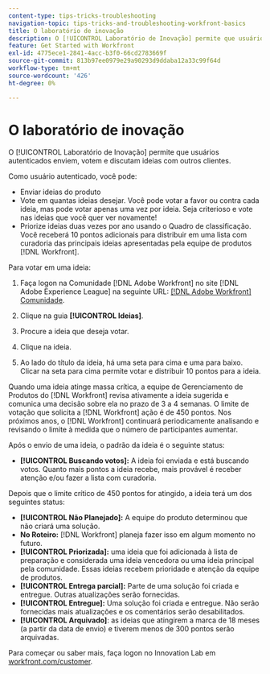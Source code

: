 ```yaml
---
content-type: tips-tricks-troubleshooting
navigation-topic: tips-tricks-and-troubleshooting-workfront-basics
title: O laboratório de inovação
description: O [!UICONTROL Laboratório de Inovação] permite que usuários autenticados enviem, votem e discutam ideias com outros clientes.
feature: Get Started with Workfront
exl-id: 4775ece1-2841-4acc-b3f0-66cd2783669f
source-git-commit: 813b97ee0979e29a90293d9ddaba12a33c99f64d
workflow-type: tm+mt
source-wordcount: '426'
ht-degree: 0%

---
```


# O laboratório de inovação

O [!UICONTROL Laboratório de Inovação] permite que usuários autenticados enviem, votem e discutam ideias com outros clientes.

Como usuário autenticado, você pode:

* Enviar ideias do produto
* Vote em quantas ideias desejar. Você pode votar a favor ou contra cada ideia, mas pode votar apenas uma vez por ideia. Seja criterioso e vote nas ideias que você quer ver novamente!
* Priorize ideias duas vezes por ano usando o Quadro de classificação. Você receberá 10 pontos adicionais para distribuir em uma lista com curadoria das principais ideias apresentadas pela equipe de produtos [!DNL Workfront].

Para votar em uma ideia:

1. Faça logon na Comunidade [!DNL Adobe Workfront] no site [!DNL Adobe Experience League] na seguinte URL: [[!DNL Adobe Workfront] Comunidade](https://experienceleaguecommunities.adobe.com/t5/workfront/ct-p/workfront).

1. Clique na guia **[!UICONTROL Ideias]**.

1. Procure a ideia que deseja votar.
1. Clique na ideia.
1. Ao lado do título da ideia, há uma seta para cima e uma para baixo. Clicar na seta para cima permite votar e distribuir 10 pontos para a ideia.

Quando uma ideia atinge massa crítica, a equipe de Gerenciamento de Produtos do [!DNL Workfront] revisa ativamente a ideia sugerida e comunica uma decisão sobre ela no prazo de 3 a 4 semanas. O limite de votação que solicita a [!DNL Workfront] ação é de 450 pontos. Nos próximos anos, o [!DNL Workfront] continuará periodicamente analisando e revisando o limite à medida que o número de participantes aumentar.

Após o envio de uma ideia, o padrão da ideia é o seguinte status:

* **[!UICONTROL Buscando votos]:** A ideia foi enviada e está buscando votos. Quanto mais pontos a ideia recebe, mais provável é receber atenção e/ou fazer a lista com curadoria.

Depois que o limite crítico de 450 pontos for atingido, a ideia terá um dos seguintes status:

* **[!UICONTROL Não Planejado]:** A equipe do produto determinou que não criará uma solução.
* **No Roteiro:** [!DNL Workfront] planeja fazer isso em algum momento no futuro.
* **[!UICONTROL Priorizada]:** uma ideia que foi adicionada à lista de preparação e considerada uma ideia vencedora ou uma ideia principal pela comunidade. Essas ideias recebem prioridade e atenção da equipe de produtos.
* **[!UICONTROL Entrega parcial]:** Parte de uma solução foi criada e entregue. Outras atualizações serão fornecidas.
* **[!UICONTROL Entregue]:** Uma solução foi criada e entregue. Não serão fornecidas mais atualizações e os comentários serão desabilitados.
* **[!UICONTROL Arquivado]**: as ideias que atingirem a marca de 18 meses (a partir da data de envio) e tiverem menos de 300 pontos serão arquivadas.

Para começar ou saber mais, faça logon no Innovation Lab em [workfront.com/customer](https://www.workfront.com/customer).
